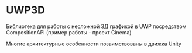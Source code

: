 # UWP3D
Библиотека для работы с несложной 3Д графикой в UWP посредством CompositionAPI (пример работы - проект Cinema)

Многие архитектурные особенности позаимствованы в движка Unity
